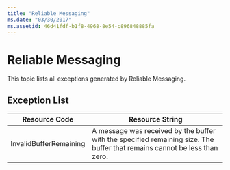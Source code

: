 ```yaml
---
title: "Reliable Messaging"
ms.date: "03/30/2017"
ms.assetid: 46d41fdf-b1f8-4968-8e54-c896848885fa
---
```

# Reliable Messaging
This topic lists all exceptions generated by Reliable Messaging.  
  
## Exception List  
  
|Resource Code|Resource String|  
|-------------------|---------------------|  
|InvalidBufferRemaining|A message was received by the buffer with the specified remaining size. The buffer that remains cannot be less than zero.|
